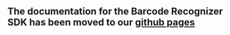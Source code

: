 ## The documentation for the Barcode Recognizer SDK has been moved to our [github pages](https://blinkreceipt.github.io/blinkreceipt-android/)
